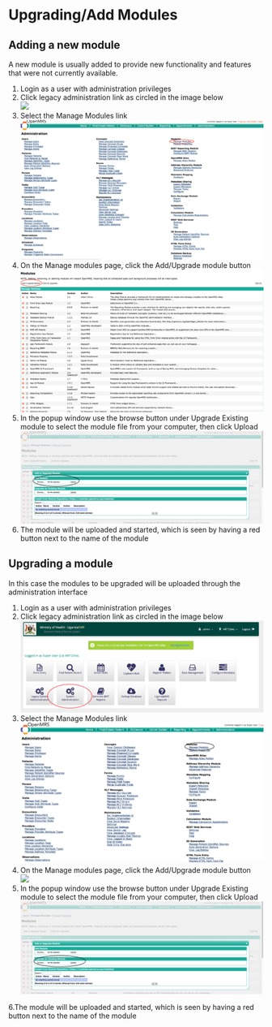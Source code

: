 # Upgrading/Add Modules

## Adding a new module

A new module is usually added to provide new functionality and features that were not currently available.  
1. Login as a user with administration privileges  
2. Click legacy administration link as circled in the image below  
![](../.gitbook/assets/legacy_system%20administration_link.png)  
3. Select the Manage Modules link  
![](../assets/legacy_admin_manage_modules.png)  
4. On the Manage modules page, click the Add/Upgrade module button  
![](../assets/legacy_admin_add_module.png)  
5. In the popup window use the browse button under Upgrade Existing module to select the module file from your computer, then click Upload  
![](../assets/upload_new_module.png)  
6. The module will be uploaded and started, which is seen by having a red button next to the name of the module

## Upgrading a module

In this case the modules to be upgraded will be uploaded through the administration interface  
1. Login as a user with administration privileges  
2. Click legacy administration link as circled in the image below  
![](../assets/system_administration_link.png)  
3. Select the Manage Modules link  
![](../assets/manage_modules_link.png)  
4. On the Manage modules page, click the Add/Upgrade module button  
![](../.gitbook/assets/legacy_admin_add_module%20%281%29.png)  
5. In the popup window use the browse button under Upgrade Existing module to select the module file from your computer, then click Upload![](../assets/upgrade_existing_module.png)

6.The module will be uploaded and started, which is seen by having a red button next to the name of the module

